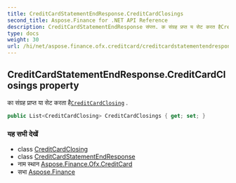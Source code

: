 ```yaml
---
title: CreditCardStatementEndResponse.CreditCardClosings
second_title: Aspose.Finance for .NET API Reference
description: CreditCardStatementEndResponse संपत्त. क संग्रह प्रप्त य सेट करत हैCreditCardClosing .
type: docs
weight: 30
url: /hi/net/aspose.finance.ofx.creditcard/creditcardstatementendresponse/creditcardclosings/
---
```

## CreditCardStatementEndResponse.CreditCardClosings property

का संग्रह प्राप्त या सेट करता है[`CreditCardClosing`](../../creditcardclosing/) .

```csharp
public List<CreditCardClosing> CreditCardClosings { get; set; }
```

### यह सभी देखें

* class [CreditCardClosing](../../creditcardclosing/)
* class [CreditCardStatementEndResponse](../)
* नाम स्थान [Aspose.Finance.Ofx.CreditCard](../../creditcardstatementendresponse/)
* सभा [Aspose.Finance](../../../)



